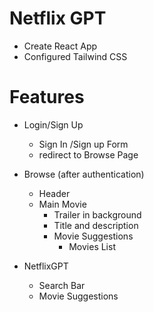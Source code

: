 # Netflix GPT

- Create React App
- Configured Tailwind CSS



# Features
- Login/Sign Up
   - Sign In /Sign up Form
   - redirect to Browse Page
- Browse  (after authentication)
  - Header
  - Main Movie
     - Trailer in background
     - Title and description
     - Movie Suggestions
         - Movies List  

- NetflixGPT
   - Search Bar
   - Movie Suggestions